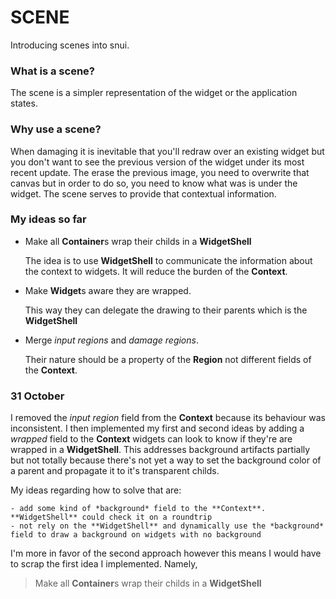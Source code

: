 # SCENE

Introducing scenes into snui.

### What is a scene?

The scene is a simpler representation of the widget or the application states.

### Why use a scene?

When damaging it is inevitable that you'll redraw over an existing widget but you don't want to see the previous
version of the widget under its most recent update. The erase the previous image, you need to overwrite that canvas
but in order to do so, you need to know what was is under the widget. The scene serves to provide that contextual information.

### My ideas so far

- Make all **Container**s wrap their childs in a **WidgetShell**

    The idea is to use **WidgetShell** to communicate the information about the context to widgets.
	It will reduce the burden of the **Context**.
	
- Make **Widget**s aware they are wrapped.
 
	This way they can delegate the drawing to their parents which is the **WidgetShell**
	
- Merge _input regions_ and _damage regions_.
 
	Their nature should be a property of the **Region** not different fields of the **Context**.
	
### 31 October

I removed the _input region_ field from the **Context** because its behaviour was inconsistent.
I then implemented my first and second ideas by adding a _wrapped_ field to the **Context** widgets can look 
to know if they're are wrapped in a **WidgetShell**. This addresses background artifacts partially but
not totally because there's not yet a way to set the background color of a parent and propagate it to it's transparent childs.

My ideas regarding how to solve that are:

	- add some kind of *background* field to the **Context**. **WidgetShell** could check it on a roundtrip
	- not rely on the **WidgetShell** and dynamically use the *background* field to draw a background on widgets with no background 

I'm more in favor of the second approach however this means I would have to scrap the first idea I implemented. Namely, 
> Make all **Container**s wrap their childs in a **WidgetShell**

